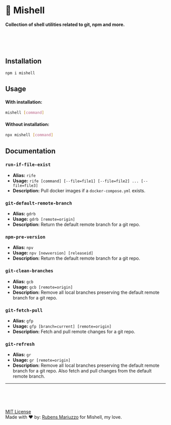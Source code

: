 <br>
<br>
<br>

# 🐚 Mishell

**Collection of shell utilities related to git, npm and more.**

<br>
<br>
<br>

## Installation

```sh
npm i mishell
```

## Usage

#### With installation:

```sh
mishell [command]
```

#### Without installation:

```sh
npx mishell [command]
```

## Documentation

### `run-if-file-exist`

- **Alias:** `rife`
- **Usage:** `rife [command] [--file=file1] [--file=file2] ... [--file=file3]`
- **Description:** Pull docker images if a `docker-compose.yml` exists.

### `git-default-remote-branch`

- **Alias:** `gdrb`
- **Usage:** `gdrb [remote=origin]`
- **Description:** Return the default remote branch for a git repo.

### `npm-pre-version`

- **Alias:** `npv`
- **Usage:** `npv [newversion] [releaseid]`
- **Description:** Return the default remote branch for a git repo.

### `git-clean-branches`

- **Alias:** `gcb`
- **Usage:** `gcb [remote=origin]`
- **Description:** Remove all local branches preserving the default remote branch for a git repo.

### `git-fetch-pull`

- **Alias:** `gfp`
- **Usage:** `gfp [branch=current] [remote=origin]`
- **Description:** Fetch and pull remote changes for a git repo.

### `git-refresh`

- **Alias:** `gr`
- **Usage:** `gr [remote=origin]`
- **Description:** Remove all local branches preserving the default remote branch for a git repo. Also fetch and pull changes from the default remote branch.

---

<br>
<br>

<br>[MIT License](./LICENSE)
<br>Made with ♥ by: [Rubens Mariuzzo](https://github.com/rmariuzzo) for Mishell, my love.
